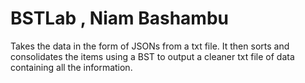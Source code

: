# BSTLab , Niam Bashambu
Takes the data in the form of JSONs from a txt file. It then sorts and consolidates the items using a BST to output a cleaner txt file of data containing all the information. 